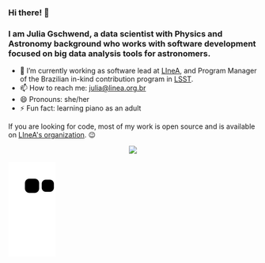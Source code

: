 ### Hi there! 👋
### I am Julia Gschwend, a data scientist with Physics and Astronomy background who works with software development focused on big data analysis tools for astronomers.

- 🔭 I’m currently working as software lead at [LIneA](http://linea.org.br), and Program Manager of the Brazilian in-kind contribution program in [LSST](https://www.lsst.org/). 
- 📫 How to reach me: [julia@linea.org.br](mailto:julia@linea.org.br)   
- 😄 Pronouns: she/her
- ⚡ Fun fact: learning piano as an adult

If you are looking for code, most of my work is open source and is available on [LIneA's organization](https://github.com/linea-it). 😉


<div align="center">
  <img src="https://github-readme-stats-git-masterrstaa-rickstaa.vercel.app/api?username=gschwend&show_icons=true&theme=dark&hide_border=true&count_private=true"> <!--width="-54.25%">
  <img src="https://github-readme-stats-git-masterrstaa-rickstaa.vercel.app/api/top-langs?username=gschwend&layout=compact&theme=dark&hide_border=true" width="45.25%"> --> 
</div>


<!--
<div align="center">
  <a href="https://github.com/gschwend">
  <img height="150em" src="https://github-readme-stats.vercel.app/api?username=gschwend&show_icons=true&theme=dark&include_all_commits=true&count_private=false"/>
  <img height="150em"  src="https://github-readme-stats.vercel.app/api/top-langs/?username=gschwend&layout=compact&langs_count=7&theme=dark"/>
</div>
  -->



![Snake animation](https://github.com/gschwend/gschwend/blob/output/github-contribution-grid-snake.svg) 

  
  
 <!--
<div style="display: inline_block"><br>
  <img align="center" alt="Rafa-Js" height="30" width="40" src="https://raw.githubusercontent.com/devicons/devicon/master/icons/javascript/javascript-plain.svg">
  <img align="center" alt="Rafa-Ts" height="30" width="40" src="https://raw.githubusercontent.com/devicons/devicon/master/icons/typescript/typescript-plain.svg">
  <img align="center" alt="Rafa-React" height="30" width="40" src="https://raw.githubusercontent.com/devicons/devicon/master/icons/react/react-original.svg">
  <img align="center" alt="Rafa-HTML" height="30" width="40" src="https://raw.githubusercontent.com/devicons/devicon/master/icons/html5/html5-original.svg">
  <img align="center" alt="Rafa-CSS" height="30" width="40" src="https://raw.githubusercontent.com/devicons/devicon/master/icons/css3/css3-original.svg">
  <img align="center" alt="Rafa-Python" height="30" width="40" src="https://raw.githubusercontent.com/devicons/devicon/master/icons/python/python-original.svg">
  <img align="center" alt="Rafa-Csharp" height="30" width="40" src="https://raw.githubusercontent.com/devicons/devicon/master/icons/csharp/csharp-original.svg">
  <img align="right" alt="Rafa-pic" height="150" style="border-radius:50px;" src="https://media.discordapp.net/attachments/639956127056134178/890373478988013628/Publicacoes_Instagram_1_1.png?width=676&height=676">
</div>
  
  ##
 
<div> 
  <a href="https://www.youtube.com/channel/UC_-uuuZbY0AAt9CViNzvc-Q" target="_blank"><img src="https://img.shields.io/badge/YouTube-FF0000?style=for-the-badge&logo=youtube&logoColor=white" target="_blank"></a>
  <a href="https://instagram.com/rafaballerini" target="_blank"><img src="https://img.shields.io/badge/-Instagram-%23E4405F?style=for-the-badge&logo=instagram&logoColor=white" target="_blank"></a>
 	<a href="https://www.twitch.tv/rafaballerinii" target="_blank"><img src="https://img.shields.io/badge/Twitch-9146FF?style=for-the-badge&logo=twitch&logoColor=white" target="_blank"></a>
 <a href="https://discord.gg/wagxzStdcR" target="_blank"><img src="https://img.shields.io/badge/Discord-7289DA?style=for-the-badge&logo=discord&logoColor=white" target="_blank"></a> 
  <a href = "mailto:contatorafaballerini@gmail.com"><img src="https://img.shields.io/badge/-Gmail-%23333?style=for-the-badge&logo=gmail&logoColor=white" target="_blank"></a>
  <a href="https://www.linkedin.com/in/rafaella-ballerini-45875016a" target="_blank"><img src="https://img.shields.io/badge/-LinkedIn-%230077B5?style=for-the-badge&logo=linkedin&logoColor=white" target="_blank"></a> 
 
  ![Snake animation](https://github.com/rafaballerini/rafaballerini/blob/output/github-contribution-grid-snake.svg)
 
</div>
 -->

  
<!--
**juliagschwend/juliagschwend** is a ✨ _special_ ✨ repository because its `README.md` (this file) appears on your GitHub profile.

Here are some ideas to get you started:

- 🔭 I’m currently working on software and systems to support Astronomy.
- 🌱 I’m currently learning ...
- 👯 I’m looking to collaborate on ...
- 🤔 I’m looking for help with ...
- 💬 Ask me about ...
- 📫 How to reach me: julia@linea.org.br  
- 😄 Pronouns: she/her
- ⚡ Fun fact: learning piano as an adult
-->
